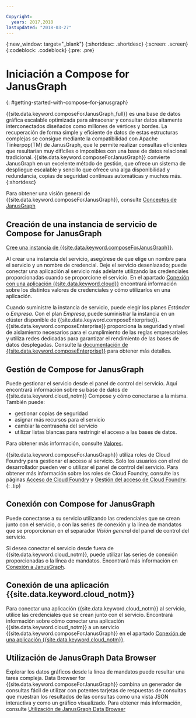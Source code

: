 ```yaml
---

Copyright:
  years: 2017,2018
lastupdated: "2018-03-27"
---
```


{:new_window: target="_blank"}
{:shortdesc: .shortdesc}
{:screen: .screen}
{:codeblock: .codeblock}
{:pre: .pre}

# Iniciación a Compose for JanusGraph
{: #getting-started-with-compose-for-janusgraph}

{{site.data.keyword.composeForJanusGraph_full}} es una base de datos gráfica escalable optimizada para almacenar y consultar datos altamente interconectados diseñados como millones de vértices y bordes. La recuperación de forma simple y eficiente de datos de estas estructuras complejas se consigue mediante la compatibilidad con Apache Tinkerpop(TM) de JanusGraph, que le permite realizar consultas eficientes que resultarían muy difíciles o imposibles con una base de datos relacional tradicional. {{site.data.keyword.composeForJanusGraph}} convierte JanusGraph en un excelente método de gestión, que ofrece un sistema de despliegue escalable y sencillo que ofrece una alga disponibilidad y redundancia, copias de seguridad continuas automáticas y muchos más.
{:shortdesc}

Para obtener una visión general de {{site.data.keyword.composeForJanusGraph}}, consulte [Conceptos de JanusGraph](./janusgraph-concepts.html)

## Creación de una instancia de servicio de Compose for JanusGraph

[Cree una instancia de {{site.data.keyword.composeForJanusGraph}}](https://console.{DomainName}/catalog/services/compose-for-janusgraph/).

Al crear una instancia del servicio, asegúrese de que elige un nombre para el servicio y un nombre de credencial. Deje el servicio desenlazado; puede conectar una aplicación al servicio más adelante utilizando las credenciales proporcionadas cuando se proporcione el servicio. En el apartado [Conexión con una aplicación {{site.data.keyword.cloud}}](./connecting-bluemix-app.html) encontrará información sobre los distintos valores de credenciales y cómo utilizarlos en una aplicación.

Cuando suministre la instancia de servicio, puede elegir los planes *Estándar* o *Empresa*. Con el plan *Empresa*, puede suministrar la instancia en un clúster disponible de {{site.data.keyword.composeEnterprise}}. {{site.data.keyword.composeEnterprise}} proporciona la seguridad y nivel de aislamiento necesarios para el cumplimiento de las reglas empresariales y utiliza redes dedicadas para garantizar el rendimiento de las bases de datos desplegadas. Consulte la [documentación de {{site.data.keyword.composeEnterprise}}](/docs/services/ComposeEnterprise/index.html) para obtener más detalles.

## Gestión de Compose for JanusGraph

Puede gestionar el servicio desde el panel de control del servicio. Aquí encontrará información sobre su base de datos de {{site.data.keyword.cloud_notm}} Compose y cómo conectarse a la misma. También puede:
- gestionar copias de seguridad
- asignar más recursos para el servicio
- cambiar la contraseña del servicio
- utilizar listas blancas para restringir el acceso a las bases de datos. 

Para obtener más información, consulte [Valores](./dashboard-settings.html).

{{site.data.keyword.composeForJanusGraph}} utiliza roles de Cloud Foundry para gestionar el acceso al servicio. Solo los usuarios con el rol de desarrollador pueden ver o utilizar el panel de control del servicio. Para obtener más información sobre los roles de Cloud Foundry, consulte las páginas [Acceso de Cloud Foundry](https://console.{DomainName}/docs/iam/cfaccess.html#cfaccess) y [Gestión del acceso de Cloud Foundry](https://console.{DomainName}/docs/iam/mngcf.html#mngcf).
{: .tip}

## Conexión con Compose for JanusGraph

Puede conectarse a su servicio utilizando las credenciales que se crean junto con el servicio, o con las series de conexión y la línea de mandatos que se proporcionan en el separador *Visión general* del panel de control del servicio.

Si desea conectar el servicio desde fuera de {{site.data.keyword.cloud_notm}}, puede utilizar las series de conexión proporcionadas o la línea de mandatos. Encontrará más información en [Conexión a JanusGraph](./connecting-external.html).

## Conexión de una aplicación {{site.data.keyword.cloud_notm}}

Para conectar una aplicación {{site.data.keyword.cloud_notm}} al servicio, utilice las credenciales que se crean junto con el servicio. Encontrará información sobre cómo conectar una aplicación {{site.data.keyword.cloud_notm}} a un servicio {{site.data.keyword.composeForJanusGraph}} en el apartado [Conexión de una aplicación {{site.data.keyword.cloud_notm}}](./connecting-bluemix-app.html).

## Utilización de JanusGraph Data Browser

Explorar los datos gráficos desde la línea de mandatos puede resultar una tarea compleja. Data Browser for {{site.data.keyword.composeForJanusGraph}} combina un generador de consultas fácil de utilizar con potentes tarjetas de respuestas de consultas que muestran los resultados de las consultas como una vista JSON interactiva y como un gráfico visualizado. Para obtener más información, consulte [Utilización de JanusGraph Data Browser](./data-browser.html)
